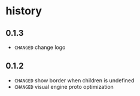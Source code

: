 # history

## 0.1.3

* `CHANGED` change logo

## 0.1.2

* `CHANGED` show border when children is undefined
* `CHANGED` visual engine proto optimization